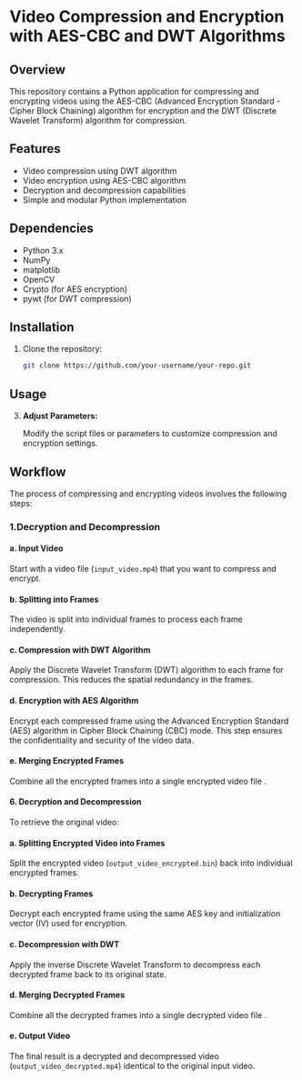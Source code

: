 # Video Compression and Encryption with AES-CBC and DWT Algorithms

## Overview

This repository contains a Python application for compressing and encrypting videos using the AES-CBC (Advanced Encryption Standard - Cipher Block Chaining) algorithm for encryption and the DWT (Discrete Wavelet Transform) algorithm for compression.

## Features

- Video compression using DWT algorithm
- Video encryption using AES-CBC algorithm
- Decryption and decompression capabilities
- Simple and modular Python implementation

  

## Dependencies

- Python 3.x
- NumPy
- matplotlib
- OpenCV
- Crypto (for AES encryption)
- pywt (for DWT compression)

## Installation

1. Clone the repository:

    ```bash
    git clone https://github.com/your-username/your-repo.git
    ```


## Usage


3. **Adjust Parameters:**

    Modify the script files or parameters to customize compression and encryption settings.

   
   
## Workflow

The process of compressing and encrypting videos involves the following steps:

### 1.Decryption and Decompression

#### a. Input Video

Start with a video file (`input_video.mp4`) that you want to compress and encrypt.

#### b. Splitting into Frames

The video is split into individual frames to process each frame independently.

#### c. Compression with DWT Algorithm

Apply the Discrete Wavelet Transform (DWT) algorithm to each frame for compression. This reduces the spatial redundancy in the frames.

#### d. Encryption with AES Algorithm

Encrypt each compressed frame using the Advanced Encryption Standard (AES) algorithm in Cipher Block Chaining (CBC) mode. This step ensures the confidentiality and security of the video data.

#### e. Merging Encrypted Frames

Combine all the encrypted frames into a single encrypted video file .

#### 6. Decryption and Decompression

To retrieve the original video:

#### a. Splitting Encrypted Video into Frames

Split the encrypted video (`output_video_encrypted.bin`) back into individual encrypted frames.

#### b. Decrypting Frames

Decrypt each encrypted frame using the same AES key and initialization vector (IV) used for encryption.

#### c. Decompression with DWT

Apply the inverse Discrete Wavelet Transform to decompress each decrypted frame back to its original state.

#### d. Merging Decrypted Frames

Combine all the decrypted frames into a single decrypted video file .

#### e. Output Video

The final result is a decrypted and decompressed video (`output_video_decrypted.mp4`) identical to the original input video.


